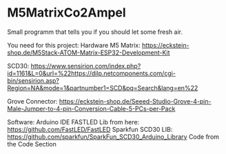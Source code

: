 # M5MatrixCo2Ampel
Small programm that tells you if you should let some fresh air.

You need for this project:
Hardware
M5 Matrix: https://eckstein-shop.de/M5Stack-ATOM-Matrix-ESP32-Development-Kit

SCD30: https://www.sensirion.com/index.php?id=1161&L=0&url=%22https://dilp.netcomponents.com/cgi-bin/sensirion.asp?Region=NA&mode=1&partnumber1=SCD&pq=Search&lang=en%22

Grove Connector: https://eckstein-shop.de/Seeed-Studio-Grove-4-pin-Male-Jumper-to-4-pin-Conversion-Cable-5-PCs-per-Pack

Software:
Arduino IDE
FASTLED Lib from here: https://github.com/FastLED/FastLED
Sparkfun SCD30 LIB: https://github.com/sparkfun/SparkFun_SCD30_Arduino_Library
Code from the Code Section
